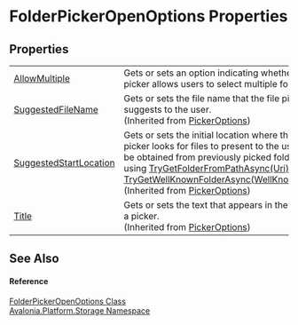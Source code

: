 # FolderPickerOpenOptions Properties




## Properties
<table>
<tr>
<td><a href="P_Avalonia_Platform_Storage_FolderPickerOpenOptions_AllowMultiple">AllowMultiple</a></td>
<td>Gets or sets an option indicating whether open picker allows users to select multiple folders.</td>
</tr>
<tr>
<td><a href="P_Avalonia_Platform_Storage_PickerOptions_SuggestedFileName">SuggestedFileName</a></td>
<td>Gets or sets the file name that the file picker suggests to the user.<br />(Inherited from <a href="T_Avalonia_Platform_Storage_PickerOptions">PickerOptions</a>)</td>
</tr>
<tr>
<td><a href="P_Avalonia_Platform_Storage_PickerOptions_SuggestedStartLocation">SuggestedStartLocation</a></td>
<td>Gets or sets the initial location where the file open picker looks for files to present to the user. Can be obtained from previously picked folder or using <a href="M_Avalonia_Platform_Storage_IStorageProvider_TryGetFolderFromPathAsync">TryGetFolderFromPathAsync(Uri)</a> or <a href="M_Avalonia_Platform_Storage_IStorageProvider_TryGetWellKnownFolderAsync">TryGetWellKnownFolderAsync(WellKnownFolder)</a>.<br />(Inherited from <a href="T_Avalonia_Platform_Storage_PickerOptions">PickerOptions</a>)</td>
</tr>
<tr>
<td><a href="P_Avalonia_Platform_Storage_PickerOptions_Title">Title</a></td>
<td>Gets or sets the text that appears in the title bar of a picker.<br />(Inherited from <a href="T_Avalonia_Platform_Storage_PickerOptions">PickerOptions</a>)</td>
</tr>
</table>

## See Also


#### Reference
<a href="T_Avalonia_Platform_Storage_FolderPickerOpenOptions">FolderPickerOpenOptions Class</a>  
<a href="N_Avalonia_Platform_Storage">Avalonia.Platform.Storage Namespace</a>  
